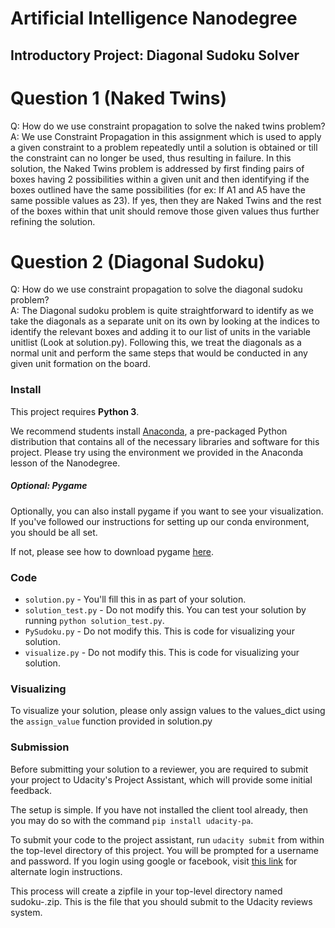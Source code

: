 # Artificial Intelligence Nanodegree
## Introductory Project: Diagonal Sudoku Solver

# Question 1 (Naked Twins)
Q: How do we use constraint propagation to solve the naked twins problem?  
A: We use Constraint Propagation in this assignment which is used to apply a given constraint to a problem repeatedly until a solution is obtained or till the constraint can no longer be used, thus resulting in failure. In this solution, the Naked Twins problem is addressed by first finding pairs of boxes having 2 possibilities within a given unit and then identifying if the boxes outlined have the same possibilities (for ex: If A1 and A5 have the same possible values as 23). If yes, then they are Naked Twins and the rest of the boxes within that unit should remove those given values thus further refining the solution.

# Question 2 (Diagonal Sudoku)
Q: How do we use constraint propagation to solve the diagonal sudoku problem?  
A: The Diagonal sudoku problem is quite straightforward to identify as we take the diagonals as a separate unit on its own by looking at the indices to identify the relevant boxes and adding it to our list of units in the variable unitlist (Look at solution.py). Following this, we treat the diagonals as a normal unit and perform the same steps that would be conducted in any given unit formation on the board.

### Install

This project requires **Python 3**.

We recommend students install [Anaconda](https://www.continuum.io/downloads), a pre-packaged Python distribution that contains all of the necessary libraries and software for this project. 
Please try using the environment we provided in the Anaconda lesson of the Nanodegree.

##### Optional: Pygame

Optionally, you can also install pygame if you want to see your visualization. If you've followed our instructions for setting up our conda environment, you should be all set.

If not, please see how to download pygame [here](http://www.pygame.org/download.shtml).

### Code

* `solution.py` - You'll fill this in as part of your solution.
* `solution_test.py` - Do not modify this. You can test your solution by running `python solution_test.py`.
* `PySudoku.py` - Do not modify this. This is code for visualizing your solution.
* `visualize.py` - Do not modify this. This is code for visualizing your solution.

### Visualizing

To visualize your solution, please only assign values to the values_dict using the `assign_value` function provided in solution.py

### Submission
Before submitting your solution to a reviewer, you are required to submit your project to Udacity's Project Assistant, which will provide some initial feedback.  

The setup is simple.  If you have not installed the client tool already, then you may do so with the command `pip install udacity-pa`.  

To submit your code to the project assistant, run `udacity submit` from within the top-level directory of this project.  You will be prompted for a username and password.  If you login using google or facebook, visit [this link](https://project-assistant.udacity.com/auth_tokens/jwt_login) for alternate login instructions.

This process will create a zipfile in your top-level directory named sudoku-<id>.zip.  This is the file that you should submit to the Udacity reviews system.

